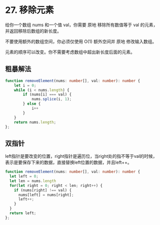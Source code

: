 # 27. 移除元素

给你一个数组 nums 和一个值 val，你需要 原地 移除所有数值等于 val 的元素，并返回移除后数组的新长度。

不要使用额外的数组空间，你必须仅使用 O(1) 额外空间并 原地 修改输入数组。

元素的顺序可以改变。你不需要考虑数组中超出新长度后面的元素。

## 粗暴解法

```ts
function removeElement(nums: number[], val: number): number {
    let i = 0;
    while (i < nums.length) {
        if (nums[i] === val) {
            nums.splice(i, 1);
        } else {
            i++
        }
    }
    return nums.length;
};
```

## 双指针

left指针是要改变的位置，right指针是遍历位，当right处的指不等于val的时候，表示是要保存下来的数据，直接替换left位置的数据，并且left++。

```ts
function removeElement(nums: number[], val: number): number {
  let left = 0;
  let len = nums.length
  for(let right = 0; right < len; right++) {
    if (nums[right] !== val) {
      nums[left] = nums[right];
      left++;
    }
  }
  return left;
};
```

